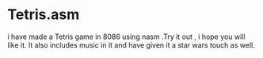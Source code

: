# Tetris.asm
i have made a Tetris game in 8086 using nasm .Try it out , i hope you will like it. It also includes music in it and have given it a star wars touch as well.
